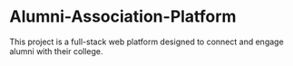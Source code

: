 # Alumni-Association-Platform
This project is a full-stack web platform designed to connect and engage alumni with their college.

